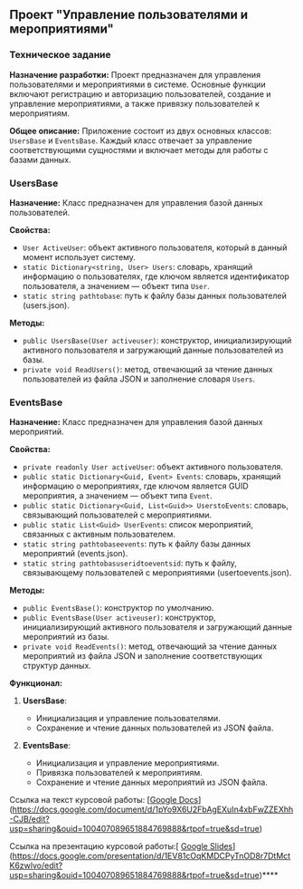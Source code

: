 ## Проект "Управление пользователями и мероприятиями"

### Техническое задание

**Назначение разработки:**
Проект предназначен для управления пользователями и мероприятиями в системе. Основные функции включают регистрацию и авторизацию пользователей, создание и управление мероприятиями, а также привязку пользователей к мероприятиям.

**Общее описание:**
Приложение состоит из двух основных классов: `UsersBase` и `EventsBase`. Каждый класс отвечает за управление соответствующими сущностями и включает методы для работы с базами данных.

### UsersBase

**Назначение:**
Класс предназначен для управления базой данных пользователей.

**Свойства:**
- `User ActiveUser`: объект активного пользователя, который в данный момент использует систему.
- `static Dictionary<string, User> Users`: словарь, хранящий информацию о пользователях, где ключом является идентификатор пользователя, а значением — объект типа `User`.
- `static string pathtobase`: путь к файлу базы данных пользователей (users.json).

**Методы:**
- `public UsersBase(User activeuser)`: конструктор, инициализирующий активного пользователя и загружающий данные пользователей из базы.
- `private void ReadUsers()`: метод, отвечающий за чтение данных пользователей из файла JSON и заполнение словаря `Users`.

### EventsBase

**Назначение:**
Класс предназначен для управления базой данных мероприятий.

**Свойства:**
- `private readonly User activeUser`: объект активного пользователя.
- `public static Dictionary<Guid, Event> Events`: словарь, хранящий информацию о мероприятиях, где ключом является GUID мероприятия, а значением — объект типа `Event`.
- `public static Dictionary<Guid, List<Guid>> UserstoEvents`: словарь, связывающий пользователей с мероприятиями.
- `public static List<Guid> UserEvents`: список мероприятий, связанных с активным пользователем.
- `static string pathtobaseevents`: путь к файлу базы данных мероприятий (events.json).
- `static string pathtobasuseridtoeventsid`: путь к файлу, связывающему пользователей с мероприятиями (usertoevents.json).

**Методы:**
- `public EventsBase()`: конструктор по умолчанию.
- `public EventsBase(User activeuser)`: конструктор, инициализирующий активного пользователя и загружающий данные мероприятий из базы.
- `private void ReadEvents()`: метод, отвечающий за чтение данных мероприятий из файла JSON и заполнение соответствующих структур данных.

**Функционал:**
1. **UsersBase**:
    - Инициализация и управление пользователями.
    - Сохранение и чтение данных пользователей из JSON файла.

2. **EventsBase**:
    - Инициализация и управление мероприятиями.
    - Привязка пользователей к мероприятиям.
    - Сохранение и чтение данных мероприятий из JSON файла.


Ссылка на текст курсовой работы: [[Google Docs](https://docs.google.com/document/d/19zmvRFRe4nJ_96ThIgzWdJTo5EyV3qAp-dOMc-Trm4o/edit?usp=sharing)](https://docs.google.com/document/d/1pYo9X6U2FbAgEXuIn4xbFwZZEXhh-CJB/edit?usp=sharing&ouid=100407089651884769888&rtpof=true&sd=true)

Ссылка на презентацию курсовой работы:[ [Google Slides](https://docs.google.com/presentation/d/1Mc-72WotIeDzLkksBb6EGWdEFHUbJaZM5IIv-eg6AAQ/edit?usp=sharing)](https://docs.google.com/presentation/d/1EV81cOqKMDCPyTnOD8r7DtMctK6zwlvo/edit?usp=sharing&ouid=100407089651884769888&rtpof=true&sd=true)****
